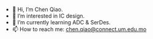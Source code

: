 - 👋 Hi, I’m Chen Qiao.
- 👀 I’m interested in IC design.
- 🌱 I’m currently learning ADC & SerDes.
- 📫 How to reach me: chen.qiao@connect.um.edu.mo

<!---
Hill1998/Hill1998 is a ✨ special ✨ repository because its `README.md` (this file) appears on your GitHub profile.
You can click the Preview link to take a look at your changes.
--->
